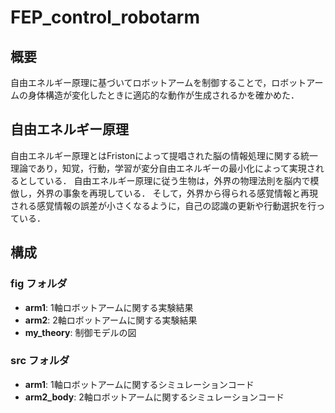 # FEP_control_robotarm

## 概要
自由エネルギー原理に基づいてロボットアームを制御することで，ロボットアームの身体構造が変化したときに適応的な動作が生成されるかを確かめた．

## 自由エネルギー原理
自由エネルギー原理とはFristonによって提唱された脳の情報処理に関する統一理論であり，知覚，行動，学習が変分自由エネルギーの最小化によって実現されるとしている．
自由エネルギー原理に従う生物は，外界の物理法則を脳内で模倣し，外界の事象を再現している．
そして，外界から得られる感覚情報と再現される感覚情報の誤差が小さくなるように，自己の認識の更新や行動選択を行っている．

## 構成
### fig フォルダ
- **arm1**: 1軸ロボットアームに関する実験結果
- **arm2**: 2軸ロボットアームに関する実験結果
- **my_theory**: 制御モデルの図

### src フォルダ
- **arm1**: 1軸ロボットアームに関するシミュレーションコード
- **arm2_body**: 2軸ロボットアームに関するシミュレーションコード

